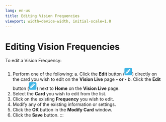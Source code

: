 ```yaml
---
lang: en-us
title: Editing Vision Frequencies
viewport: width=device-width, initial-scale=1.0
---
```


#  Editing Vision Frequencies

To edit a Vision Frequency:

1.  Perform one of the following:
    a.  Click the **Edit** button (![Vision Edit         Button](../../../Resources/Images/SM/Vision-Edit-Button.png "Vision Edit Button"))
        directly on the card you wish to edit on the **Vision Live**
        page **- or -**
    b.  Click the **Edit** button (![Vision Edit         Button](../../../Resources/Images/SM/Vision-Edit-Button.png "Vision Edit Button"))
        next to **Home** on the **Vision Live** page.
2.  Select the **Card** you wish to edit from the list.
3.  Click on the existing **Frequency** you wish to edit.
4.  Modify any of the existing information or settings.
5.  Click the **OK** button in the **Modify Card** window.
6.  Click the **Save** button.
:::

 

